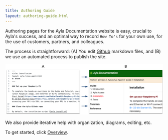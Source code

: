 ```yaml
---
title: Authoring Guide
layout: authoring-guide.html
---
```


Authoring pages for the Ayla Documentation website is easy, crucial to Ayla's success, and an optimal way to record <code>How To's</code> for your own use, for the use of customers, partners, and colleagues.

The process is straightforward: (A) You edit [Github](https://github.com/AylaNetworks/ayla-documentation) markdown files, and (B) we use an automated process to publish the site.

<img src="md-to-site.png" width="680">

We also provide iterative help with organization, diagrams, editing, etc.

To get started, click [Overview](overview).